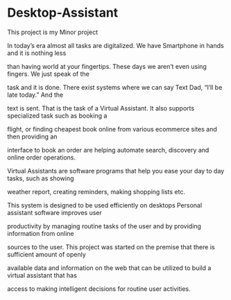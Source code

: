 # Desktop-Assistant
This project is my Minor project

In today’s era almost all tasks are digitalized. We have Smartphone in hands and it is nothing less

 than having world at your fingertips. These days we aren’t even using fingers. We just speak of the

 task and it is done. There exist systems where we can say Text Dad, “I’ll be late today.” And the
 
text is sent. That is the task of a Virtual Assistant. It also supports specialized task such as booking a

 flight, or finding cheapest book online from various ecommerce sites and then providing an
 
interface to book an order are helping automate search, discovery and online order operations.
 
Virtual Assistants are software programs that help you ease your day to day tasks, such as showing
 
weather report, creating reminders, making shopping lists etc.

This system is designed to be used efficiently on desktops Personal assistant software improves user

 productivity by managing routine tasks of the user and by providing information from online 

sources to the user. This project was started on the premise that there is sufficient amount of openly 

available data and information on the web that can be utilized to build a virtual assistant that has 

access to making intelligent decisions for routine user activities.
